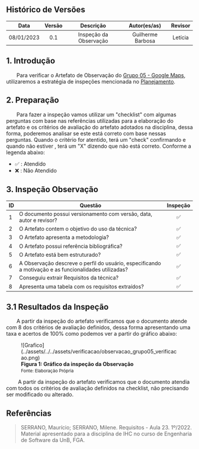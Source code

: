 ## Histórico de Versões

**Data** | **Versão** | **Descrição** | **Autor(es/as)** | **Revisor** |
:---: | :---: | :---: | :---: | :---: |
08/01/2023 | 0.1 | Inspeção da Observação | Guilherme Barbosa | Letícia |

## 1. Introdução

&emsp;&emsp;Para verificar o Artefato de Observação do [Grupo 05 - Google Maps](https://requisitos-de-software.github.io/2022.2-GoogleMaps/elicitacao/3.observacao/), utilizaremos a estratégia de inspeções mencionada no [Planejamento](../planejamento.md).

## 2. Preparação

&emsp;&emsp;Para fazer a inspeção vamos utilizar um "checklist" com algumas perguntas com base nas referências utilizadas para a elaboração do artefato e os critérios de avaliação do artefato adotados na disciplina, dessa forma, poderemos analisar se este está correto com base nessas perguntas. Quando o critério for atentido, terá um "check" confirmando e quando não estiver , terá um "X" dizendo que não está correto. Conforme a legenda abaixo:

- ✅ : Atendido
- ❌ : Não Atendido

## 3. Inspeção Observação
<center>

|ID|Questão| Inspeção |
|-----------|-------------|:-------------:|
| 1 | O documento possui versionamento com versão, data, autor e revisor?| ✅ |
| 2 | O Artefato contem o objetivo do uso da técnica? | ✅ |
| 3 | O Artefato apresenta a metodologia? | ✅ |
| 4 | O Artefato possui referência bibliográfica? | ✅ |
| 5 | O Artefato está bem estruturado? | ✅ |
| 6 | A Observação descreve o perfil do usuário, especificando a motivação e as funcionalidades utilizadas? | ✅ |
| 7 | Conseguiu extrair Requisitos da técnica? | ✅ |
| 8 | Apresenta uma tabela com os requisitos extraídos? | ✅ |

</center>

## 3.1 Resultados da Inspeção
&emsp;&emsp;A partir da inspeção do artefato verificamos que o documento atende com 8 dos critérios de avaliação definidos, dessa forma apresentando uma taxa e acertos de 100% como podemos ver a partir do gráfico abaixo:

<figure markdown>
![Grafico](../assets/../../assets/verificacao/observacao_grupo05_verificacao.png)

<figcaption>
    <b>Figura 1: Gráfico da inspeção da Observação</b>
    <br><small> Fonte: Elaboração Própria </small>
</figcaption>
</figure>

&emsp;&emsp; A partir da inspeção do artefato verificamos que o documento atendia com todos os critérios de avaliação definidos na checklist, não precisando ser modificado ou alterado.

## Referências

> SERRANO, Maurício; SERRANO, Milene. Requisitos - Aula 23. 1º/2022. Material apresentado para a disciplina de IHC no curso de Engenharia de Software da UnB, FGA.